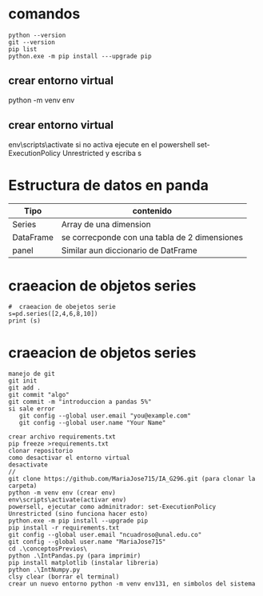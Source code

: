 # comandos
```
python --version
git --version
pip list
python.exe -m pip install ---upgrade pip
```
## crear entorno virtual
python -m venv env
## crear entorno virtual
env\scripts\activate
si no activa ejecute en el powershell
set-ExecutionPolicy Unrestricted
y escriba s


# Estructura de datos en panda
| Tipo      | contenido                                     |
| --------- | --------------------------------------------- |
| Series    | Array de una dimension                        |
| DataFrame | se correcponde con una tabla de 2 dimensiones |
| panel     | Similar aun diccionario de DatFrame           |
# craeacion  de objetos series
```
#  craeacion de obejetos serie
s=pd.series([2,4,6,8,10])
print (s)
```
# craeacion  de objetos series
```
manejo de git
git init
git add .
git commit "algo"
git commit -m "introduccion a pandas 5%"
si sale error
   git config --global user.email "you@example.com"
   git config --global user.name "Your Name"

crear archivo requirements.txt
pip freeze >requirements.txt
clonar repositorio
como desactivar el entorno virtual
desactivate
//
git clone https://github.com/MariaJose715/IA_G296.git (para clonar la carpeta)
python -m venv env (crear env)
env\scripts\activate(activar env)
powersell, ejecutar como adminitrador: set-ExecutionPolicy Unrestricted (sino funciona hacer esto)
python.exe -m pip install --upgrade pip 
pip install -r requirements.txt 
git config --global user.email "ncuadroso@unal.edu.co"
git config --global user.name "MariaJose715"
cd .\conceptosPrevios\
python .\IntPandas.py (para imprimir)
pip install matplotlib (instalar libreria)
python .\IntNumpy.py
clsy clear (borrar el terminal)
crear un nuevo entorno python -m venv env131, en simbolos del sistema